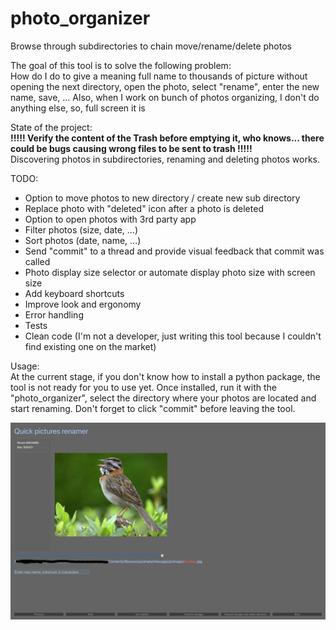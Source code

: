 # photo_organizer
Browse through subdirectories to chain move/rename/delete photos

The goal of this tool is to solve the following problem:  
How do I do to give a meaning full name to thousands of picture without opening the next directory, open the photo, select "rename", enter the new name, save, ...  Also, when I work on bunch of photos organizing, I don't do anything else, so, full screen it is

State of the project:  
**!!!!! Verify the content of the Trash before emptying it, who knows... there could be bugs causing wrong files to be sent to trash !!!!!**  
Discovering photos in subdirectories, renaming and deleting photos works.

TODO:  
* Option to move photos to new directory / create new sub directory
* Replace photo with "deleted" icon after a photo is deleted
* Option to open photos with 3rd party app
* Filter photos (size, date, ...)
* Sort photos (date, name, ...)
* Send "commit" to a thread and provide visual feedback that commit was called
* Photo display size selector or automate display photo size with screen size
* Add keyboard shortcuts
* Improve look and ergonomy
* Error handling
* Tests
* Clean code (I'm not a developer, just writing this tool because I couldn't find existing one on the market)

Usage:  
At the current stage, if you don't know how to install a python package, the tool is not ready for you to use yet.
Once installed, run it with the "photo_organizer", select the directory where your photos are located and start renaming.  Don't forget to click "commit" before leaving the tool.

![Screenshot](screenshots/Screenshot1.png?raw=true "Screenshot")
